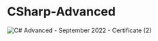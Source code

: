 # CSharp-Advanced
 
![C# Advanced - September 2022 - Certificate (2)](https://user-images.githubusercontent.com/85957657/198879465-0238d2e8-c984-4feb-9697-b1fb24f7f1fc.jpeg)
